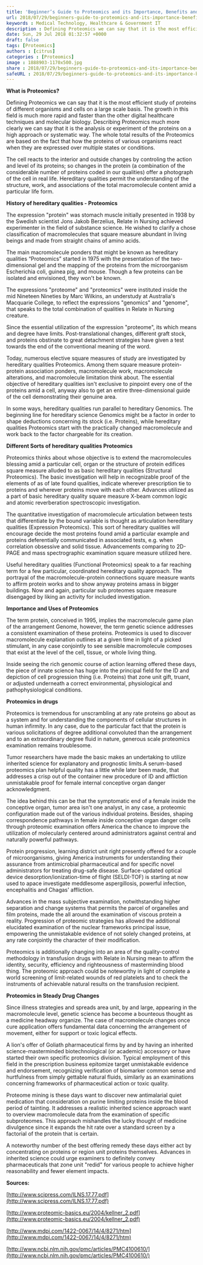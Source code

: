 ```yaml
---
title: 'Beginner’s Guide to Proteomics and its Importance, Benefits and Uses'
url: 2018/07/29/beginners-guide-to-proteomics-and-its-importance-benefits-and-uses/
keywords : Medical Technology, Healthcare & Government IT
description : Defining Proteomics we can say that it is the most efficient study of proteins of different organisms and cells on a large scale basis. The growth in this field is much more rapid and faster than the other digital healthcare techniques and molecular biology. Describing Proteomics much more clearly we can say that it is the analysis or experiment of the proteins on a high approach or systematic way. The whole total results of the Proteomics are based on the fact that how the proteins of various organisms react when they are expressed over multiple states or conditions. 
date: Sun, 29 Jul 2018 01:32:57 +0000
draft: false
tags: [Proteomics]
authors : [citrus]
categories : [Proteomics]
image : 1888903-1170x500.jpg
share : 2018/07/29/beginners-guide-to-proteomics-and-its-importance-benefits-and-uses/
safeURL : 2018/07/29/beginners-guide-to-proteomics-and-its-importance-benefits-and-uses/
---
```


**What is Proteomics?** 

Defining Proteomics we can say that it is the most efficient study of proteins of different organisms and cells on a large scale basis. The growth in this field is much more rapid and faster than the other digital healthcare techniques and molecular biology. Describing Proteomics much more clearly we can say that it is the analysis or experiment of the proteins on a high approach or systematic way. The whole total results of the Proteomics are based on the fact that how the proteins of various organisms react when they are expressed over multiple states or conditions. 

The cell reacts to the interior and outside changes by controling the action and level of its proteins; so changes in the protein (a combination of the considerable number of proteins coded in our qualities) offer a photograph of the cell in real life. Hereditary qualities permit the understanding of the structure, work, and associations of the total macromolecule content amid a particular life form. 

**History of hereditary qualities - Proteomics** 

The expression "protein" was stomach muscle initially presented in 1938 by the Swedish scientist Jons Jakob Berzelius, Relate in Nursing achieved experimenter in the field of substance science. He wished to clarify a chose classification of macromolecules that square measure abundant in living beings and made from straight chains of amino acids. 

The main macromolecule ponders that might be known as hereditary qualities “Proteomics” started in 1975 with the presentation of the two-dimensional gel and the mapping of the proteins from the microorganism Escherichia coli, guinea pig, and mouse. Though a few proteins can be isolated and envisioned, they won't be known.

 The expressions "proteome" and "proteomics" were instituted inside the mid Nineteen Nineties by Marc Wilkins, an understudy at Australia's Macquarie College, to reflect the expressions "genomics" and "genome", that speaks to the total combination of qualities in Relate in Nursing creature.

  Since the essential utilization of the expression "proteome", its which means and degree have limits. Post-translational changes, different graft stock, and proteins obstinate to great detachment strategies have given a test towards the end of the conventional meaning of the word.

   Today, numerous elective square measures of study are investigated by hereditary qualities Proteomics. Among them square measure protein-protein association ponders, macromolecule work, macromolecule alterations, and macromolecule limitation think about. The essential objective of hereditary qualities isn't exclusive to pinpoint every one of the proteins amid a cell, anyway also to get an entire three-dimensional guide of the cell demonstrating their genuine area. 

   In some ways, hereditary qualities run parallel to hereditary Genomics. The beginning line for hereditary science Genomics might be a factor in order to shape deductions concerning its stock (i.e. Proteins), while hereditary qualities Proteomics start with the practically changed macromolecule and work back to the factor chargeable for its creation. 

   **Different Sorts of hereditary qualities Proteomics** 

   Proteomics thinks about whose objective is to extend the macromolecules blessing amid a particular cell, organ or the structure of protein edifices square measure alluded to as basic hereditary qualities (Structural Proteomics). The basic investigation will help in recognizable proof of the elements of as of late found qualities, indicate wherever prescription tie to proteins and wherever proteins move with each other. Advances utilized as a part of basic hereditary quality square measure X-beam common logic and atomic reverberation spectroscopic investigation. 

   The quantitative investigation of macromolecule articulation between tests that differentiate by the bound variable is thought as articulation hereditary qualities (Expression Proteomics). This sort of hereditary qualities will encourage decide the most proteins found amid a particular example and proteins deferentially communicated in associated tests, e.g. when correlation obsessive and solid tissue. Advancements comparing to 2D-PAGE and mass spectrographic examination square measure utilized here. 

   Useful hereditary qualities (Functional Proteomics) speak to a far reaching term for a few particular, coordinated hereditary quality approach. The portrayal of the macromolecule-protein connections square measure wants to affirm protein works and to show anyway proteins amass in bigger buildings. Now and again, particular sub proteomes square measure disengaged by liking an activity for included investigation. 

   **Importance and Uses of Proteomics** 

   The term protein, conceived in 1995, implies the macromolecule game plan of the arrangement Genome, however, the term genetic science addresses a consistent examination of these proteins. Proteomics is used to discover macromolecule explanation outlines at a given time in light of a picked stimulant, in any case conjointly to see sensible macromolecule composes that exist at the level of the cell, tissue, or whole living thing. 

   Inside seeing the rich genomic course of action learning offered these days, the piece of innate science has huge into the principal field for the ID and depiction of cell progression thing (i.e. Proteins) that zone unit gift, truant, or adjusted underneath a correct environmental, physiological and pathophysiological conditions. 

**Proteomics in drugs**

Proteomics is tremendous for unscrambling at any rate proteins go about as a system and for understanding the components of cellular structures in human infirmity. In any case, due to the particular fact that the protein is various solicitations of degree additional convoluted than the arrangement and to an extraordinary degree fluid in nature, generous scale proteomics examination remains troublesome.

Tumor researchers have made the basic makes an undertaking to utilize inherited science for explanatory and prognostic limits.A serum-based proteomics plan helpful quality has a little while later been made, that addresses a crisp out of the container new procedure of ID and affliction unmistakable proof for female internal conceptive organ danger acknowledgment.

The idea behind this can be that the symptomatic end of a female inside the conceptive organ, tumor area isn't one analyst, in any case, a proteomic configuration made out of the various individual proteins. Besides, shaping correspondence pathways in female inside conceptive organ danger cells through proteomic examination offers America the chance to improve the utilization of molecularly centered around administrators against central and naturally powerful pathways.

Protein progression, learning district unit right presently offered for a couple of microorganisms, giving America instruments for understanding their assurance from antimicrobial pharmaceutical and for specific novel administrators for treating drug-safe disease. Surface-updated optical device desorption/ionization-time of flight (SELDI-TOF) is starting at now used to apace investigate meddlesome aspergillosis, powerful infection, encephalitis and Chagas' affliction.

Advances in the mass subjective examination, notwithstanding higher separation and change systems that permits the parcel of organelles and film proteins, made the all around the examination of viscous protein a reality. Progression of proteomic strategies has allowed the additional elucidated examination of the nuclear frameworks principal issue, empowering the unmistakable evidence of not solely changed proteins, at any rate conjointly the character of their modification.

Proteomics is additionally changing into an area of the quality-control methodology in transfusion drugs with Relate in Nursing mean to affirm the identity, security, efficiency and righteousness of masterminding blood thing. The proteomic approach could be noteworthy in light of complete a world screening of limit-related wounds of red platelets and to check the instruments of achievable natural results on the transfusion recipient.

**Proteomics in Steady Drug Changes** 

Since illness strategies and spreads area unit, by and large, appearing in the macromolecule level, genetic science has become a bounteous thought as a medicine headway organize. The case of macromolecule changes once cure application offers fundamental data concerning the arrangement of movement, either for support or toxic logical effects.


A lion's offer of Goliath pharmaceutical firms by and by having an inherited science-masterminded biotechnological (or academic) accessory or have started their own specific proteomics division. Typical employment of this field in the prescription business epitomize target unmistakable evidence and endorsement, recognizing verification of biomarker common sense and hurtfulness from simply gettable natural fluids, similarly as an examinations concerning frameworks of pharmaceutical action or toxic quality.


Proteome mining is these days want to discover new antimalarial quiet medication that consideration on purine limiting proteins inside the blood period of tainting. It addresses a realistic inherited science approach want to overview macromolecule data from the examination of specific subproteomes. This approach mishandles the lucky thought of medicine divulgence since it expands the hit rate over a standard screen by a factorial of the protein that is certain.


A noteworthy number of the best offering remedy these days either act by concentrating on proteins or region unit proteins themselves. Advances in inherited science could urge examiners to definitely convey pharmaceuticals that zone unit "redid" for various people to achieve higher reasonability and fewer element impacts. 

**Sources:** 

[http://www.scipress.com/ILNS.17.77.pdf](http://www.scipress.com/ILNS.17.77.pdf)

[http://www.proteomic-basics.eu/2004/kellner_2.pdf](http://www.proteomic-basics.eu/2004/kellner_2.pdf) 

[http://www.mdpi.com/1422-0067/14/4/8271/htm](http://www.mdpi.com/1422-0067/14/4/8271/htm) 

[http://www.ncbi.nlm.nih.gov/pmc/articles/PMC4100610/](http://www.ncbi.nlm.nih.gov/pmc/articles/PMC4100610/)